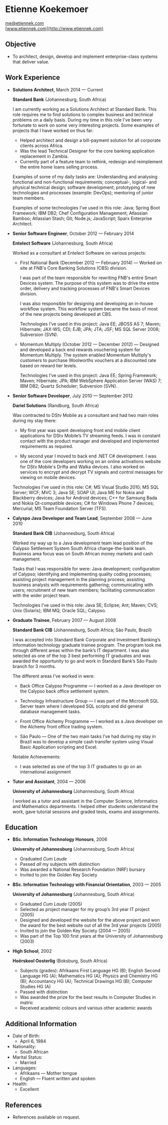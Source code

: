 # Etienne Koekemoer


[me@etiennek.com](mailto:me@etiennek.com)          
[www.etiennek.com](http://www.etiennek.com)


## Objective

*   To architect, design, develop and implement enterprise-class systems that deliver value.


## Work Experience

*   **Solutions Architect**, March 2014 — Current

    **Standard Bank** (Johannesburg, South Africa)
    
    I am currently working as a Solutions Architect at Standard Bank. This role requires me to find solutions to complex business and technical problems on a daily basis. During my time in this role I've been very fortunate to work on some very interesting projects. Some examples of projects that I have worked on thus far: 
    
    -   Helped architect and design a bill-payment solution for all corporate clients across Africa. 
    -   Was the lead Technical Designer for the core banking application replacement in Zambia.
    -   Currently part of a feature team to rethink, redesign and reimplement the entire home loans selling process. 
    
    Examples of some of my daily tasks are: Understanding and analysing functional and non-functional requirements; conceptual-, logical- and physical technical design; software development; prototyping of new technologies and processes (example: DevOps); mentoring of junior team members.
    
    Examples of some technologies I’ve used in this role: Java; Spring Boot Framework; IBM DB2; Chef Configuration Management; Atlassian Bamboo; Atlassian Stash; Git; Node.js; JavaScript; Sparx Enterprise Architect.

*   **Senior Software Engineer**, October 2012 — February 2014

    **Entelect Software** (Johannesburg, South Africa)
    
    Worked as a consultant at Entelect Software on various projects:
    
    -   First National Bank (December 2012 — February 2014) — Worked on site at FNB's Core Banking Solutions (CBS) division. 
    
        I was part of the team responsible for rewriting FNB's entire Smart Devices system. The purpose of this system was to drive the entire order, delivery and tracking processes of FNB's Smart Devices division.
        
        I was also responsible for designing and developing an in-house workflow system. This workflow system became the basis of most of the new projects being developed at CBS.
    
        Technologies I’ve used in this project: Java EE; JBOSS AS 7; Maven; Hibernate; JAX-WS; CDI; EJB; JPA; JTA; JSF; MS SQL Server 2008; Subversion (SVN).
    
    -   Momentum Multiply (October 2012 — December 2012) — Designed and developed a back end rewards vouchering system for Momentum Multiply. The system enabled Momentum Multiply's customers to purchase Woolworths vouchers at a discounted rate based on reward tier levels.
    
        Technologies I’ve used in this project: Java EE; Spring Framework; Maven; Hibernate; JPA; IBM WebSphere Application Server (WAS) 7; IBM DB2; Quartz Scheduler; Subversion (SVN).

*   **Senior Software Developer**, July 2010 — September 2012

    **Dariel Solutions** (Randburg, South Africa)
    
    Was contracted to DStv Mobile as a consultant and had two main roles during my stay there:
    
    -   My first year was spent developing front end mobile client applications for DStv Mobile’s TV streaming feeds. I was in constant contact with the product manager and developed and implemented requirements as required.
    
    -   My second year I moved to back end .NET C# development. I was one of the core developers working on an online activations website for DStv Mobile's Drifta and Walka devices. I also worked on services to encrypt and decrypt TV signals and control messages for viewing on mobile devices.

    Technologies I’ve used in this role:  C#; MS Visual Studio 2010; MS SQL Server; WCF; MVC 3; Java SE; SOAP UI; Java ME for Nokia and Blackberry devices; Java for Android devices; C++ for Samsung Bada and Nokia Qt-compatible devices; C# for Windows Phone 7 devices; Mercurial; MS Team Foundation Server (TFS).

*   **Calyspo Java Developer and Team Lead**, September 2008 — June 2010

    **Standard Bank CIB** (Johannesburg, South Africa)
    
    Worked my way up to a Java development team lead position of the Calypso Settlement System South Africa change-the-bank team. Business area focus was on South African money markets and cash management. 

    Tasks that I was responsible for were: Java development; configuration of Calypso; identifying and implementing quality coding processes; assisting project management in the planning process; assisting business analysts with requirements gathering; communicating with users; recruitment of new team members; facilitating communication with the wider project team.
    
    Technologies I’ve used in this role: Java SE; Eclipse; Ant; Maven; CVS; Unix (Solaris); IBM MQ; Oracle SQL; Calypso.

*   **Graduate Trainee**, February 2007 — August 2008

    **Standard Bank CIB** (Johannesburg, South Africa; São Paulo, Brazil)
    
    I was accepted into Standard Bank Corporate and Investment Banking’s information technology graduate trainee program. The program took me through different areas within the bank’s IT department. I was also selected as one of the top 3 best performing IT graduates and was awarded the opportunity to go and work in Standard Bank’s São Paulo branch for 3 months.
    
    The different areas I’ve worked in were:

    -   Back Office Calypso Programme — I worked as a Java developer on the Calypso back office settlement system. 
    
    -   Technology Infrastructure Group — I was part of the Microsoft SQL Server team where I developed SQL scripts and did general database management tasks.
    
    -   Front Office Alchemy Programme — I worked as a Java developer on the Alchemy front office trading system.
    
    -   São Paulo — One of the two main tasks I’ve had during my stay in Brazil was to develop a simple cash transfer system using Visual Basic Application scripting and Excel.

    Notable Achievements:

    -   I was selected as one of the top 3 IT graduates to go on an international assignment

*   **Tutor and Assistant**, 2004 — 2006

    **University of Johannesburg** (Johannesburg, South Africa)

    I worked as a tutor and assistant in the Computer Science, Informatics and Mathematics departments. I helped other students understand the work, gave tutorial sessions and graded tests, exams and assignments.

	
## Education

*   **BSc. Information Technology Honours**, 2006

    **University of Johannesburg** (Johannesburg, South Africa)

    -   Graduated *Cum Laude*
    -   Passed *all* my subjects with distinction
    -   Was awarded a National Research Foundation (NRF) bursary
    -   Invited to join the Golden Key Society

*   **BSc. Information Technology with Financial Orientation**, 2003 — 2005

    **University of Johannesburg** (Johannesburg, South Africa)

    -   Graduated *Cum Laude* (2005)
    -   Selected as project manager for my group’s 3rd year IT project (2005)
    -   Designed and developed the website for the above project and won the award for the best website out of all the 3rd year projects (2005)
    -   Invited to join the Golden Key Society (2004 — 2005)
    -   Was part of the Top 100 first years at the University of Johannesburg (2003)

*   **High School**, 2002

    **Hoërskool Oosterlig** (Boksburg, South Africa)

    -   Subjects (grades): Afrikaans First Language HG (B); English Second Language HG (A); Mathematics HG (A); Physics and Chemistry HG (B); Accountancy HG (A); Technical Drawings HG (B); Computer Studies HG (A)
    -   Passed with distinction
    -   Was awarded the prize for the best results in Computer Studies in matric
    -   Received academic colours and various other academic awards


## Additional Information

*   Date of Birth:
    -   April 6, 1984
*   Nationality:
    -   South African
*   Marital Status:
    -   Married
*   Languages:
    -   Afrikaans — Mother tongue
    -   English — Fluent written and spoken
*   Health:
    -   Excellent


## References

*   References available on request.
